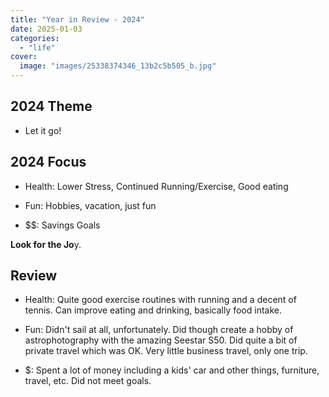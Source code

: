 ```yaml
---
title: "Year in Review - 2024"
date: 2025-01-03
categories:
  - "life"
cover:
  image: "images/25338374346_13b2c5b505_b.jpg"
---
```


## 2024 Theme

- Let it go!

## 2024 Focus

- Health: Lower Stress, Continued Running/Exercise, Good eating

- Fun: Hobbies, vacation, just fun

- $$: Savings Goals

**Look for the Jo**y.

## Review

- Health: Quite good exercise routines with running and a decent of tennis. Can improve eating and drinking, basically food intake.

- Fun: Didn't sail at all, unfortunately. Did though create a hobby of astrophotography with the amazing Seestar S50. Did quite a bit of private travel which was OK. Very little business travel, only one trip.

- $: Spent a lot of money including a kids' car and other things, furniture, travel, etc. Did not meet goals.
